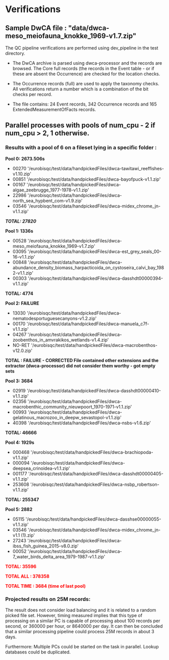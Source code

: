 # Verifications

## Sample DwCA file : "data/dwca-meso_meiofauna_knokke_1969-v1.7.zip"

The QC pipeline verifications are performed using dev_pipeline in the test directory.

* The DwCA archive is parsed using dwca-processor and the records are browsed. The Core full records
  (the records in the Event table - or if these are absent the Occurrence) are checked for the location checks.

* The Occurrence records (full) are used to apply the taxonomy checks. All verifications return a number which is a
  combination of the bit checks per record.

* The file contains: 24 Event records, 342 Occurrence records and 165 ExtendedMeasurementOfFacts records.

## Parallel processes with pools of num_cpu - 2 if num_cpu > 2, 1 otherwise. 
### Results with a pool of 6 on a fileset lying in a specific folder :

**Pool 0: 2673.506s**

- 00270	'<FOLDER>/eurobisqc/test/data/handpickedFiles/dwca-tawitawi_reeffishes-v1.10.zip'
- 00851	'<FOLDER>/eurobisqc/test/data/handpickedFiles/dwca-bayofpuck-v1.1.zip'
- 00167	'<FOLDER>/eurobisqc/test/data/handpickedFiles/dwca-algae_zeebrugge_1977-1978-v1.1.zip'
- 22986	'<FOLDER>/eurobisqc/test/data/handpickedFiles/dwca-north_sea_hypbent_com-v1.9.zip'
- 03546	'<FOLDER>/eurobisqc/test/data/handpickedFiles/dwca-midex_chrome_jn-v1.1.zip'

***TOTAL: 27820***

**Pool 1: 1336s**

- 00528	'<FOLDER>/eurobisqc/test/data/handpickedFiles/dwca-meso_meiofauna_knokke_1969-v1.7.zip'
- 03095	'<FOLDER>/eurobisqc/test/data/handpickedFiles/dwca-est_grey_seals_00-16-v1.1.zip'
- 00848	'<FOLDER>/eurobisqc/test/data/handpickedFiles/dwca-abundance_density_biomass_harpacticoida_on_cystoseira_calvi_bay_1982-v1.1.zip'
- 00303	'<FOLDER>/eurobisqc/test/data/handpickedFiles/dwca-dasshdt00000394-v1.1.zip'

**TOTAL: 4774**

**Pool 2: FAILURE** 

- 13030	'<FOLDER>/eurobisqc/test/data/handpickedFiles/dwca-nematodesportuguesecanyons-v1.2.zip'
- 00170	'<FOLDER>/eurobisqc/test/data/handpickedFiles/dwca-manuela_c7f-v1.1.zip'
- 04267	'<FOLDER>/eurobisqc/test/data/handpickedFiles/dwca-zoobenthos_in_amvrakikos_wetlands-v1.4.zip'
- NO-RET	'<FOLDER>/eurobisqc/test/data/handpickedFiles/dwca-macrobenthos-v12.0.zip' 

**TOTAL : FAILURE - CORRECTED File contained other extensions and the extractor (dwca-processor) did not consider them worthy - got empty sets**  

**Pool 3: 3684**

- 02919	'<FOLDER>/eurobisqc/test/data/handpickedFiles/dwca-dasshdt00000410-v1.1.zip'
- 02356	'<FOLDER>/eurobisqc/test/data/handpickedFiles/dwca-macrobenthic_community_nieuwpoort_1970-1971-v1.1.zip'
- 00993	'<FOLDER>/eurobisqc/test/data/handpickedFiles/dwca-gelatinous_macrozoo_in_deepw_sevastopol-v1.1.zip'
- 40398	'<FOLDER>/eurobisqc/test/data/handpickedFiles/dwca-nsbs-v1.6.zip'

**TOTAL: 46666**

**Pool 4: 1929s**

- 000468	'<FOLDER>/eurobisqc/test/data/handpickedFiles/dwca-brachiopoda-v1.1.zip'
- 000094	'<FOLDER>/eurobisqc/test/data/handpickedFiles/dwca-deepsea_crinoidea-v1.1.zip'
- 001177	'<FOLDER>/eurobisqc/test/data/handpickedFiles/dwca-dasshdt00000405-v1.1.zip'
- 253608	'<FOLDER>/eurobisqc/test/data/handpickedFiles/dwca-nsbp_robertson-v1.1.zip' 

**TOTAL: 255347**

**Pool 5: 2882**
- 05115	'<FOLDER>/eurobisqc/test/data/handpickedFiles/dwca-dasshse00000055-v1.1.zip'
- 03546	'<FOLDER>/eurobisqc/test/data/handpickedFiles/dwca-midex_chrome_jn-v1.1 (1).zip'
- 27243	'<FOLDER>/eurobisqc/test/data/handpickedFiles/dwca-ibss_fish_guinea_2015-v8.0.zip'
- 00052	'<FOLDER>/eurobisqc/test/data/handpickedFiles/dwca-7_water_birds_delta_area_1979-1987-v1.1.zip'

<span style="color:red">**TOTAL: 35596**</span>

<span style="color:red">**TOTAL ALL  : 378358**</span>

<span style="color:red">**TOTAL TIME : 3684 (time of last pool)**</span>

  
### Projected results on 25M records: 
The result does not consider load balancing and it is related to a random picked file set. However, timing measured implies 
that this type of processing on a similar PC is capable of processing about 100 records per second, or 360000 per hour, 
or 8640000 per day. It can then be concluded that a similar processing pipeline could process 25M records in about 3 days.

Furthermore: 
Multiple PCs could be started on the task in parallel. Lookup databases could be duplicated. 

